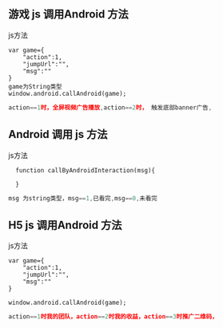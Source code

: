 ## 游戏 js 调用Android 方法

js方法
```
var game={
    "action":1,
    "jumpUrl":"",
    "msg":""
}
game为String类型
window.android.callAndroid(game);
```
```js
action==1时，全屏视频广告播放,action==2时， 触发底部banner广告,

```

## Android 调用 js  方法

js方法
```
  function callByAndroidInteraction(msg){
    
  }
```
```js
msg 为string类型，msg==1,已看完,msg==0,未看完

```




## H5 js 调用Android 方法

js方法
```
var game={
    "action":1,
    "jumpUrl":"",
    "msg":""
}

window.android.callAndroid(game);
```
```js
action==1时我的团队，action==2时我的收益，action==3时推广二维码，

```
